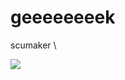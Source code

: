 # geeeeeeeek   
scumaker 
\


![](https://encrypted-tbn0.gstatic.com/images?q=tbn:ANd9GcSHtp9PxRLZryvQ2Vo2gEqv6h9KlOLNFLUFHWP540mWQ2azhuvy)
